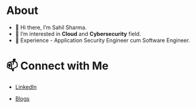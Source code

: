 # About
- 👋 Hi there, I’m Sahil Sharma.
- 👀 I’m interested in **Cloud** and **Cybersecurity** field.
- 🌱 Experience - Application Security Engineer cum Software Engineer.
# 📫 Connect with Me

- <a href="https://www.linkedin.com/in/sahilsharma2000">LinkedIn</a>

- <a href="https://shas3c.medium.com/">Blogs</a>

<!---
Shas3c/Shas3c is a ✨ special ✨ repository because its `README.md` (this file) appears on your GitHub profile.
You can click the Preview link to take a look at your changes.
--->
